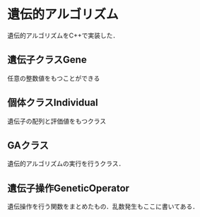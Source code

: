 遺伝的アルゴリズム
===

遺伝的アルゴリズムをC++で実装した．

## 遺伝子クラスGene
任意の整数値をもつことができる

## 個体クラスIndividual
遺伝子の配列と評価値をもつクラス

## GAクラス
遺伝的アルゴリズムの実行を行うクラス．

## 遺伝子操作GeneticOperator
遺伝操作を行う関数をまとめたもの．乱数発生もここに書いてある．
